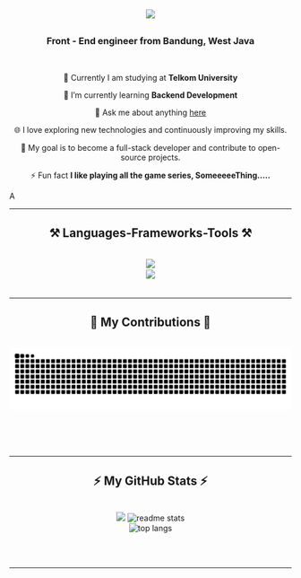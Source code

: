 

<h1 align="center">
    <img src="https://readme-typing-svg.herokuapp.com/?font=Righteous&size=35&center=true&vCenter=true&width=500&height=70&duration=4000&lines=Hi+There!+👋;+I'm+Azhar+Khairu+Hafidz!;" />
</h1>

<h3 align="center">Front - End engineer from Bandung, West Java</h3>

<br/>

<div align="center">
 
 🔭 Currently I am studying at **Telkom University**
 
 🌱 I’m currently learning **Backend Development**

💬 Ask me about anything [here](https://www.instagram.com/_zharkhrh/)

🌐 I love exploring new technologies and continuously improving my skills.

🎯 My goal is to become a full-stack developer and contribute to open-source projects.

⚡ Fun fact **I like playing all the game series, SomeeeeeThing.....**

 </div>
 
A

 <hr/>
 
<h2 align="center">⚒️ Languages-Frameworks-Tools ⚒️</h2>
<br/>
<div align="center">
    <img src="https://skillicons.dev/icons?i=bootstrap,html,css,vscode,github,figma,tailwind" />
<br/>
    <img src="https://skillicons.dev/icons?i=nodejs,python,javascript,java,nextjs,mysql,react,git" /><br>
</div>

<br/>
<hr/>

<div align="center">
  <h2>🐍 My Contributions 🐍</h2>
  <br>
  <img alt="snake eating my contributions" src="https://raw.githubusercontent.com/Jemjeqt/Jemjeqt/output/github-contribution-grid-snake.svg" />
  
  <br/><br/><br/>
</div>

<hr/>

<h2 align="center">⚡ My GitHub Stats ⚡</h2>
<br>
<div align=center>
  <img width="390" src="https://streak-stats.demolab.com/?user=Jemjeqt&theme=tokyonight&border_radius=10"" />
  <img width=390 src="https://github-readme-stats.vercel.app/api?username=Jemjeqt&count_private=true&show_icons=true&theme=dark&rank_icon=github&border_radius=10" alt="readme stats" />
  <br/>
  <img width=325 align="center" src="https://github-readme-stats.vercel.app/api/top-langs/?username=Jemjeqt&hide=HTML&langs_count=8&layout=compact&theme=dark&border_radius=10&size_weight=0.5&count_weight=0.5" alt="top langs" />
</div>

<br/><br/>

<hr/>
